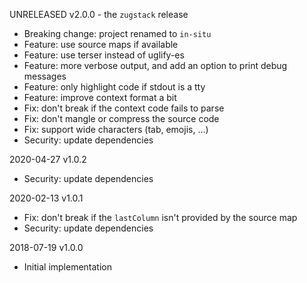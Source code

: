 UNRELEASED v2.0.0 - the `zugstack` release

* Breaking change: project renamed to `in-situ`
* Feature: use source maps if available
* Feature: use terser instead of uglify-es
* Feature: more verbose output, and add an option to print debug messages
* Feature: only highlight code if stdout is a tty
* Feature: improve context format a bit
* Fix: don't break if the context code fails to parse
* Fix: don't mangle or compress the source code
* Fix: support wide characters (tab, emojis, ...)
* Security: update dependencies

2020-04-27 v1.0.2

* Security: update dependencies

2020-02-13 v1.0.1

* Fix: don't break if the `lastColumn` isn't provided by the source map
* Security: update dependencies

2018-07-19 v1.0.0

* Initial implementation
